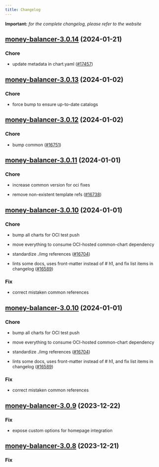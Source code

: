 ```yaml
---
title: Changelog
---
```


**Important:**
*for the complete changelog, please refer to the website*



## [money-balancer-3.0.14](https://github.com/truecharts/charts/compare/money-balancer-3.0.13...money-balancer-3.0.14) (2024-01-21)

### Chore



- update metadata in chart.yaml ([#17457](https://github.com/truecharts/charts/issues/17457))




## [money-balancer-3.0.13](https://github.com/truecharts/charts/compare/money-balancer-3.0.12...money-balancer-3.0.13) (2024-01-02)

### Chore



- force bump to ensure up-to-date catalogs


## [money-balancer-3.0.12](https://github.com/truecharts/charts/compare/money-balancer-3.0.11...money-balancer-3.0.12) (2024-01-02)

### Chore



- bump common ([#16751](https://github.com/truecharts/charts/issues/16751))


## [money-balancer-3.0.11](https://github.com/truecharts/charts/compare/money-balancer-3.0.10...money-balancer-3.0.11) (2024-01-01)

### Chore



- increase common version for oci fixes

- remove non-existent template refs ([#16738](https://github.com/truecharts/charts/issues/16738))


## [money-balancer-3.0.10](https://github.com/truecharts/charts/compare/money-balancer-3.0.9...money-balancer-3.0.10) (2024-01-01)

### Chore



- bump all charts for OCI test push

- move everything to consume OCI-hosted common-chart dependency

- standardize ./img references ([#16704](https://github.com/truecharts/charts/issues/16704))

- lints some docs, uses front-matter instead of # h1, and fix list items in changelog ([#16589](https://github.com/truecharts/charts/issues/16589))

### Fix



- correct mistaken common references


## [money-balancer-3.0.10](https://github.com/truecharts/charts/compare/money-balancer-3.0.9...money-balancer-3.0.10) (2024-01-01)

### Chore



- bump all charts for OCI test push

- move everything to consume OCI-hosted common-chart dependency

- standardize ./img references ([#16704](https://github.com/truecharts/charts/issues/16704))

- lints some docs, uses front-matter instead of # h1, and fix list items in changelog ([#16589](https://github.com/truecharts/charts/issues/16589))

### Fix



- correct mistaken common references
## [money-balancer-3.0.9](https://github.com/truecharts/charts/compare/money-balancer-3.0.8...money-balancer-3.0.9) (2023-12-22)

### Fix

- expose custom options for homepage integration

## [money-balancer-3.0.8](https://github.com/truecharts/charts/compare/money-balancer-3.0.7...money-balancer-3.0.8) (2023-12-21)

### Fix

